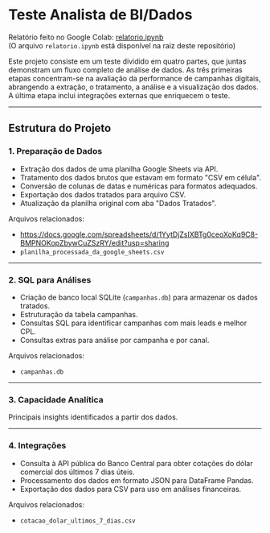 # Teste Analista de BI/Dados

Relatório feito no Google Colab: [relatorio.ipynb](https://colab.research.google.com/drive/1_j8MBhhYwuL3vuyVpbJYmmmwUbMCgJzw?usp=sharing)  
(O arquivo `relatorio.ipynb` está disponível na raiz deste repositório)


Este projeto consiste em um teste dividido em quatro partes, que juntas demonstram um fluxo completo de análise de dados. As três primeiras etapas concentram-se na avaliação da performance de campanhas digitais, abrangendo a extração, o tratamento, a análise e a visualização dos dados. A última etapa inclui integrações externas que enriquecem o teste.


---

## Estrutura do Projeto

### 1. Preparação de Dados

- Extração dos dados de uma planilha Google Sheets via API.
- Tratamento dos dados brutos que estavam em formato "CSV em célula".
- Conversão de colunas de datas e numéricas para formatos adequados.
- Exportação dos dados tratados para arquivo CSV.
- Atualização da planilha original com aba "Dados Tratados".

Arquivos relacionados:
- https://docs.google.com/spreadsheets/d/1YytDjZsIXBTg0ceoXoKq9C8-BMPNOKopZbywCuZSzRY/edit?usp=sharing
- `planilha_processada_da_google_sheets.csv`

---

### 2. SQL para Análises

- Criação de banco local SQLite (`campanhas.db`) para armazenar os dados tratados.
- Estruturação da tabela campanhas.
- Consultas SQL para identificar campanhas com mais leads e melhor CPL.
- Consultas extras para análise por campanha e por canal.

Arquivos relacionados:
- `campanhas.db`

---

### 3. Capacidade Analítica

Principais insights identificados a partir dos dados.

---

### 4. Integrações

- Consulta à API pública do Banco Central para obter cotações do dólar comercial dos últimos 7 dias úteis.
- Processamento dos dados em formato JSON para DataFrame Pandas.
- Exportação dos dados para CSV para uso em análises financeiras.

Arquivos relacionados:
- `cotacao_dolar_ultimos_7_dias.csv`
